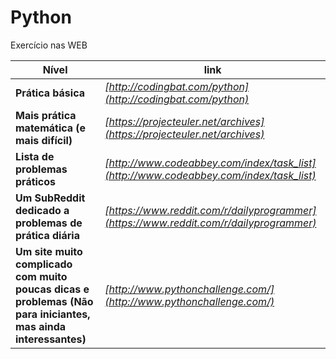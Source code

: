 # Python


Exercício nas WEB

Nível | link 
--- | --- 
**Prática básica** | *[http://codingbat.com/python](http://codingbat.com/python)* 
**Mais prática matemática (e mais difícil)** | *[https://projecteuler.net/archives](https://projecteuler.net/archives)* 
**Lista de problemas práticos** | *[http://www.codeabbey.com/index/task_list](http://www.codeabbey.com/index/task_list)* 
**Um SubReddit dedicado a problemas de prática diária** | *[https://www.reddit.com/r/dailyprogrammer](https://www.reddit.com/r/dailyprogrammer)* 
**Um site muito complicado com muito poucas dicas e problemas (Não para iniciantes, mas ainda interessantes)** | *[http://www.pythonchallenge.com/](http://www.pythonchallenge.com/)* 
